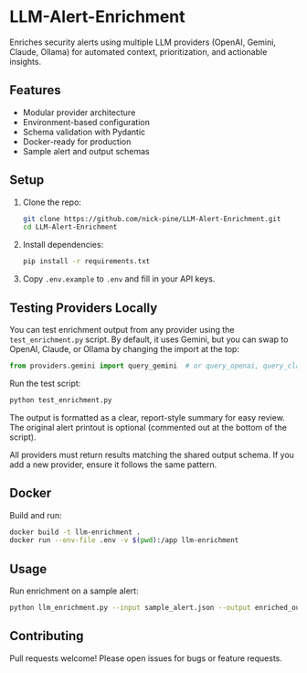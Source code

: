 # LLM-Alert-Enrichment

Enriches security alerts using multiple LLM providers (OpenAI, Gemini, Claude, Ollama) for automated context, prioritization, and actionable insights.

## Features
- Modular provider architecture
- Environment-based configuration
- Schema validation with Pydantic
- Docker-ready for production
- Sample alert and output schemas

## Setup
1. Clone the repo:
   ```sh
   git clone https://github.com/nick-pine/LLM-Alert-Enrichment.git
   cd LLM-Alert-Enrichment
   ```
2. Install dependencies:
   ```sh
   pip install -r requirements.txt
   ```
3. Copy `.env.example` to `.env` and fill in your API keys.


## Testing Providers Locally
You can test enrichment output from any provider using the `test_enrichment.py` script. By default, it uses Gemini, but you can swap to OpenAI, Claude, or Ollama by changing the import at the top:

```python
from providers.gemini import query_gemini  # or query_openai, query_claude, query_ollama
```

Run the test script:
```sh
python test_enrichment.py
```

The output is formatted as a clear, report-style summary for easy review. The original alert printout is optional (commented out at the bottom of the script).

All providers must return results matching the shared output schema. If you add a new provider, ensure it follows the same pattern.

## Docker
Build and run:
```sh
docker build -t llm-enrichment .
docker run --env-file .env -v $(pwd):/app llm-enrichment
```

## Usage
Run enrichment on a sample alert:
```sh
python llm_enrichment.py --input sample_alert.json --output enriched_output.json
```

## Contributing
Pull requests welcome! Please open issues for bugs or feature requests.


